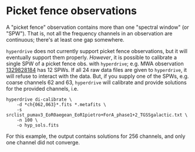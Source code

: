# Picket fence observations

A "picket fence" observation contains more than one "spectral window" (or
"SPW"). That is, not all the frequency channels in an observation are
continuous; there's at least one gap somewhere.

`hyperdrive` does not currently support picket fence observations, but it will
eventually support them properly. *However*, it is possible to calibrate a
single SPW of a picket fence obs. with `hyperdrive`; e.g. MWA observation
[1329828184](https://ws.mwatelescope.org/observation/obs/?obs_id=1329828184) has
12 SPWs. If all 24 raw data files are given to `hyperdrive`, it will refuse to
interact with the data. But, if you supply one of the SPWs, e.g. coarse channels
62 and 63, `hyperdrive` will calibrate and provide solutions for the provided
channels, i.e.

```shell
hyperdrive di-calibrate \
    -d *ch{062,063}*.fits *.metafits \
    -s srclist_pumav3_EoR0aegean_EoR1pietro+ForA_phase1+2_TGSSgalactic.txt \
    -n 100 \
    -o hyp_sols.fits
```

For this example, the output contains solutions for 256 channels, and only one
channel did not converge.
